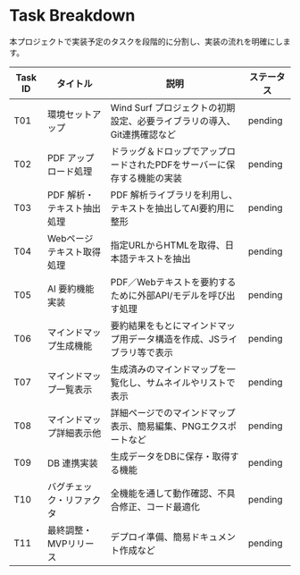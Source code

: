 # Task Breakdown

本プロジェクトで実装予定のタスクを段階的に分割し、実装の流れを明確にします。

| Task ID | タイトル                     | 説明                                                                 | ステータス  |
|---------|------------------------------|----------------------------------------------------------------------|------------|
| T01     | 環境セットアップ            | Wind Surf プロジェクトの初期設定、必要ライブラリの導入、Git連携確認など | pending    |
| T02     | PDF アップロード処理       | ドラッグ＆ドロップでアップロードされたPDFをサーバーに保存する機能の実装 | pending    |
| T03     | PDF 解析・テキスト抽出処理 | PDF 解析ライブラリを利用し、テキストを抽出してAI要約用に整形            | pending    |
| T04     | Webページテキスト取得処理  | 指定URLからHTMLを取得、日本語テキストを抽出                            | pending    |
| T05     | AI 要約機能実装            | PDF／Webテキストを要約するために外部API/モデルを呼び出す処理            | pending    |
| T06     | マインドマップ生成機能     | 要約結果をもとにマインドマップ用データ構造を作成、JSライブラリ等で表示  | pending    |
| T07     | マインドマップ一覧表示     | 生成済みのマインドマップを一覧化し、サムネイルやリストで表示            | pending    |
| T08     | マインドマップ詳細表示他   | 詳細ページでのマインドマップ表示、簡易編集、PNGエクスポートなど         | pending    |
| T09     | DB 連携実装                | 生成データをDBに保存・取得する機能                                     | pending    |
| T10     | バグチェック・リファクタ   | 全機能を通して動作確認、不具合修正、コード最適化                        | pending    |
| T11     | 最終調整・MVPリリース       | デプロイ準備、簡易ドキュメント作成など                                  | pending    |